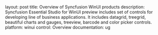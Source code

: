 layout: post
title: Overview of Syncfusion WinUI products
description: Syncfusion Essential Studio for WinUI preview includes set of controls for developing line of business applications. It includes datagrid, treegrid, beautiful charts and gauges, treeview, barcode and color picker controls.
platform: winui
control: Overview
documentation: ug
